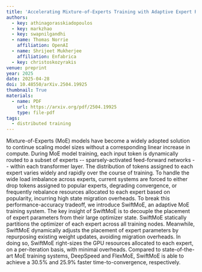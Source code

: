 ```yaml
---
title: 'Accelerating Mixture-of-Experts Training with Adaptive Expert Replication'
authors:
  - key: athinagorasskiadopoulos
  - key: markzhao
  - key: swapnilgandhi
  - name: Thomas Norrie
    affiliation: OpenAI
  - name: Shrijeet Mukherjee
    affiliation: Enfabrica
  - key: christoskozyrakis
venue: preprint
year: 2025
date: 2025-04-28
doi: 10.48550/arXiv.2504.19925
thumbnail: True
materials:
  - name: PDF
    url: https://arxiv.org/pdf/2504.19925
    type: file-pdf
tags:
  - distributed training
---
```

Mixture-of-Experts (MoE) models have become a widely adopted solution to continue scaling model sizes without a corresponding linear increase in compute. During MoE model training, each input token is dynamically routed to a subset of experts -- sparsely-activated feed-forward networks -- within each transformer layer. The distribution of tokens assigned to each expert varies widely and rapidly over the course of training. To handle the wide load imbalance across experts, current systems are forced to either drop tokens assigned to popular experts, degrading convergence, or frequently rebalance resources allocated to each expert based on popularity, incurring high state migration overheads. To break this performance-accuracy tradeoff, we introduce SwiftMoE, an adaptive MoE training system. The key insight of SwiftMoE is to decouple the placement of expert parameters from their large optimizer state. SwiftMoE statically partitions the optimizer of each expert across all training nodes. Meanwhile, SwiftMoE dynamically adjusts the placement of expert parameters by repurposing existing weight updates, avoiding migration overheads. In doing so, SwiftMoE right-sizes the GPU resources allocated to each expert, on a per-iteration basis, with minimal overheads. Compared to state-of-the-art MoE training systems, DeepSpeed and FlexMoE, SwiftMoE is able to achieve a 30.5% and 25.9% faster time-to-convergence, respectively.